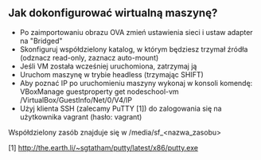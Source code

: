 Jak dokonfigurować wirtualną maszynę?
-------------------------------------

- Po zaimportowaniu obrazu OVA zmień ustawienia sieci i ustaw adapter na "Bridged"
- Skonfiguruj współdzielony katalog, w którym będziesz trzymał źródła (odznacz read-only, zaznacz auto-mount)
- Jeśli VM została wcześniej uruchomiona, zatrzymaj ją
- Uruchom maszynę w trybie headless (trzymając SHIFT)
- Aby poznać IP po uruchomieniu maszyny wykonaj w konsoli komendę:
  VBoxManage guestproperty get nodeschool-vm /VirtualBox/GuestInfo/Net/0/V4/IP
- Użyj klienta SSH (zalecamy PuTTY [1]) do zalogowania się na użytkownika vagrant (hasło: vagrant)

Współdzielony zasób znajduje się w /media/sf_\<nazwa_zasobu\>

[1] http://the.earth.li/~sgtatham/putty/latest/x86/putty.exe
